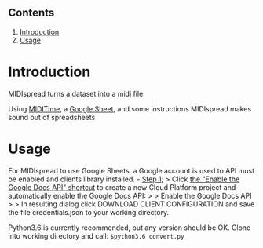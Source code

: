 ## Contents
  1. [Introduction](README.md#introduction)
  1. [Usage](README.md#usage)

# Introduction
  MIDIspread turns a dataset into a midi file.

  Using [MIDITime](https://github.com/cirlabs/miditime), a [Google Sheet](https://sheets.google.com), and some instructions MIDIspread makes sound out of spreadsheets

# Usage
  For MIDIspread to use Google Sheets, a Google account is used to API must be enabled and clients library installed.
    - [Step 1](https://developers.google.com/docs/api/quickstart/python#step_1_turn_on_the);
      > Click [the "Enable the Google Docs API" shortcut](https://developers.google.com/docs/api/quickstart/python#step_1_turn_on_the) to create a new Cloud Platform project and automatically enable the Google Docs API:
      >
      > Enable the Google Docs API
      >
      > In resulting dialog click DOWNLOAD CLIENT CONFIGURATION and save the file credentials.json to your working directory.

  Python3.6 is currently recommended, but any version should be OK.
  Clone into working directory and call: `$python3.6 convert.py`
